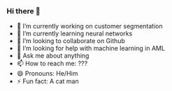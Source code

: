 ### Hi there 👋

- 🔭 I’m currently working on customer segmentation
- 🌱 I’m currently learning neural networks
- 👯 I’m looking to collaborate on Github 
- 🤔 I’m looking for help with machine learning in AML
- 💬 Ask me about anything
- 📫 How to reach me: ???
- 😄 Pronouns: He/Him
- ⚡ Fun fact: A cat man
